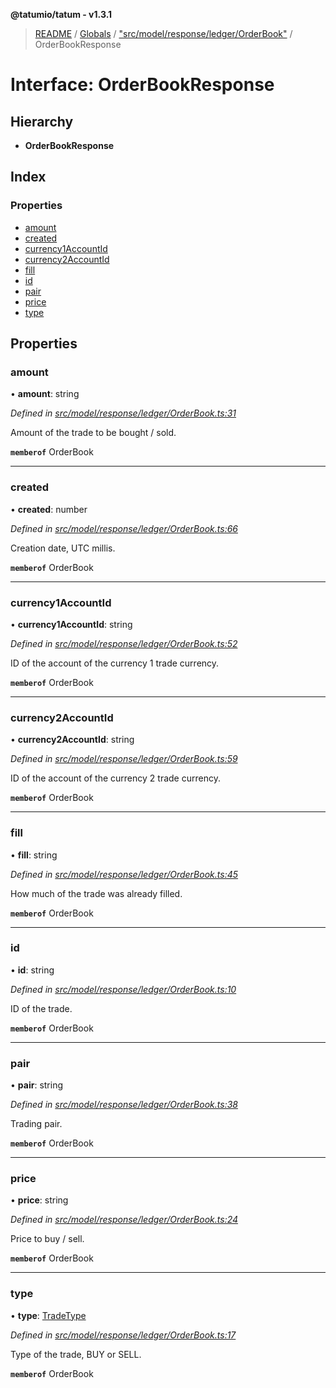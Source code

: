 **@tatumio/tatum - v1.3.1**

> [README](../README.md) / [Globals](../globals.md) / ["src/model/response/ledger/OrderBook"](../modules/_src_model_response_ledger_orderbook_.md) / OrderBookResponse

# Interface: OrderBookResponse

## Hierarchy

* **OrderBookResponse**

## Index

### Properties

* [amount](_src_model_response_ledger_orderbook_.orderbookresponse.md#amount)
* [created](_src_model_response_ledger_orderbook_.orderbookresponse.md#created)
* [currency1AccountId](_src_model_response_ledger_orderbook_.orderbookresponse.md#currency1accountid)
* [currency2AccountId](_src_model_response_ledger_orderbook_.orderbookresponse.md#currency2accountid)
* [fill](_src_model_response_ledger_orderbook_.orderbookresponse.md#fill)
* [id](_src_model_response_ledger_orderbook_.orderbookresponse.md#id)
* [pair](_src_model_response_ledger_orderbook_.orderbookresponse.md#pair)
* [price](_src_model_response_ledger_orderbook_.orderbookresponse.md#price)
* [type](_src_model_response_ledger_orderbook_.orderbookresponse.md#type)

## Properties

### amount

•  **amount**: string

*Defined in [src/model/response/ledger/OrderBook.ts:31](https://github.com/tatumio/tatum-js/blob/8f0f126/src/model/response/ledger/OrderBook.ts#L31)*

Amount of the trade to be bought / sold.

**`memberof`** OrderBook

___

### created

•  **created**: number

*Defined in [src/model/response/ledger/OrderBook.ts:66](https://github.com/tatumio/tatum-js/blob/8f0f126/src/model/response/ledger/OrderBook.ts#L66)*

Creation date, UTC millis.

**`memberof`** OrderBook

___

### currency1AccountId

•  **currency1AccountId**: string

*Defined in [src/model/response/ledger/OrderBook.ts:52](https://github.com/tatumio/tatum-js/blob/8f0f126/src/model/response/ledger/OrderBook.ts#L52)*

ID of the account of the currency 1 trade currency.

**`memberof`** OrderBook

___

### currency2AccountId

•  **currency2AccountId**: string

*Defined in [src/model/response/ledger/OrderBook.ts:59](https://github.com/tatumio/tatum-js/blob/8f0f126/src/model/response/ledger/OrderBook.ts#L59)*

ID of the account of the currency 2 trade currency.

**`memberof`** OrderBook

___

### fill

•  **fill**: string

*Defined in [src/model/response/ledger/OrderBook.ts:45](https://github.com/tatumio/tatum-js/blob/8f0f126/src/model/response/ledger/OrderBook.ts#L45)*

How much of the trade was already filled.

**`memberof`** OrderBook

___

### id

•  **id**: string

*Defined in [src/model/response/ledger/OrderBook.ts:10](https://github.com/tatumio/tatum-js/blob/8f0f126/src/model/response/ledger/OrderBook.ts#L10)*

ID of the trade.

**`memberof`** OrderBook

___

### pair

•  **pair**: string

*Defined in [src/model/response/ledger/OrderBook.ts:38](https://github.com/tatumio/tatum-js/blob/8f0f126/src/model/response/ledger/OrderBook.ts#L38)*

Trading pair.

**`memberof`** OrderBook

___

### price

•  **price**: string

*Defined in [src/model/response/ledger/OrderBook.ts:24](https://github.com/tatumio/tatum-js/blob/8f0f126/src/model/response/ledger/OrderBook.ts#L24)*

Price to buy / sell.

**`memberof`** OrderBook

___

### type

•  **type**: [TradeType](../enums/_src_model_request_tradetype_.tradetype.md)

*Defined in [src/model/response/ledger/OrderBook.ts:17](https://github.com/tatumio/tatum-js/blob/8f0f126/src/model/response/ledger/OrderBook.ts#L17)*

Type of the trade, BUY or SELL.

**`memberof`** OrderBook
